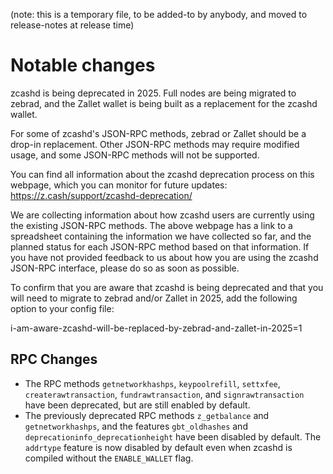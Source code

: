 (note: this is a temporary file, to be added-to by anybody, and moved to
release-notes at release time)

Notable changes
===============

zcashd is being deprecated in 2025. Full nodes are being migrated to zebrad,
and the Zallet wallet is being built as a replacement for the zcashd wallet.

For some of zcashd's JSON-RPC methods, zebrad or Zallet should be a drop-in
replacement. Other JSON-RPC methods may require modified usage, and some
JSON-RPC methods will not be supported.

You can find all information about the zcashd deprecation process on this
webpage, which you can monitor for future updates:
<https://z.cash/support/zcashd-deprecation/>

We are collecting information about how zcashd users are currently using the
existing JSON-RPC methods. The above webpage has a link to a spreadsheet
containing the information we have collected so far, and the planned status
for each JSON-RPC method based on that information. If you have not provided
feedback to us about how you are using the zcashd JSON-RPC interface, please
do so as soon as possible.

To confirm that you are aware that zcashd is being deprecated and that you
will need to migrate to zebrad and/or Zallet in 2025, add the following
option to your config file:

i-am-aware-zcashd-will-be-replaced-by-zebrad-and-zallet-in-2025=1

RPC Changes
-----------

* The RPC methods `getnetworkhashps`, `keypoolrefill`, `settxfee`,
  `createrawtransaction`, `fundrawtransaction`, and `signrawtransaction`
  have been deprecated, but are still enabled by default.
* The previously deprecated RPC methods `z_getbalance` and `getnetworkhashps`,
  and the features `gbt_oldhashes` and `deprecationinfo_deprecationheight`
  have been disabled by default. The `addrtype` feature is now disabled by
  default even when zcashd is compiled without the `ENABLE_WALLET` flag.
